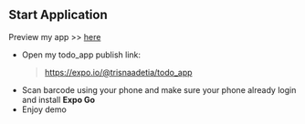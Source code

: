 ## Start Application

Preview my app >> [here](https://drive.google.com/file/d/1otu0sTGlT7XLJT51D7V2XzUMLlWYJibM/view?usp=sharing)

- Open my todo_app publish link:
	> https://expo.io/@trisnaadetia/todo_app
- Scan barcode using your phone and make sure your phone already login and install **Expo Go**
- Enjoy demo